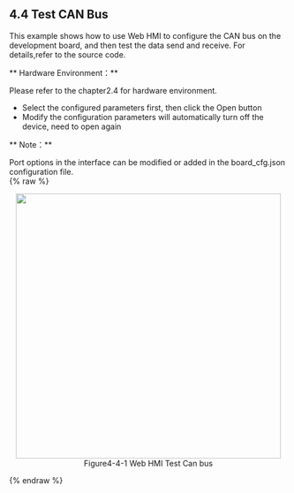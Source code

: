 ## 4.4 Test CAN Bus 

This example shows how to use Web HMI to configure the CAN bus on the development board, and then test the data send and receive. For details,refer to the source code.

** Hardware Environment：**

Please refer to the chapter2.4 for hardware environment.



- Select the configured parameters first, then click the Open button 
- Modify the configuration parameters will automatically turn off the device, need to open again

** Note：**    

Port options in the interface can be modified or added in the board_cfg.json configuration file.   
{% raw %}
<div  align="center" >
<img src="/imagech/WEB-CAN.png",alt="cover", width=480 >
</div>
<div align="center" > Figure4-4-1 Web HMI Test Can bus </div>
<p></p>
{% endraw %}  





